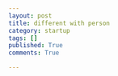 ```yaml
---
layout: post
title: different with person
category: startup
tags: []
published: True
comments: True

---
```


